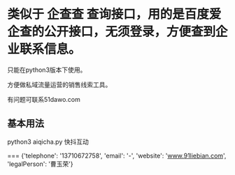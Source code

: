 # 类似于 企查查 查询接口，用的是百度爱企查的公开接口，无须登录，方便查到企业联系信息。

只能在python3版本下使用。

方便做私域流量运营的销售线索工具。

有问题可联系51dawo.com


## 基本用法

python3 aiqicha.py 快抖互动

===
{'telephone': '13710672758', 'email': '-', 'website': 'www.91liebian.com', 'legalPerson': '曹玉荣'}



